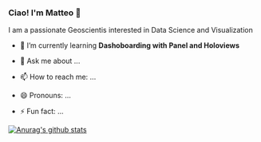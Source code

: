 ### Ciao! I'm Matteo 👋

I am a passionate Geoscientis interested in Data Science and Visualization

- 🌱 I’m currently learning **Dashoboarding with Panel and Holoviews**

- 💬 Ask me about ...
- 📫 How to reach me: ...
- 😄 Pronouns: ...
- ⚡ Fun fact: ...


[![Anurag's github stats](https://github-readme-stats.vercel.app/api?username=mycarta)](https://github.com/anuraghazra/github-readme-stats&count_private=true&show_icons=true&theme=radical)

